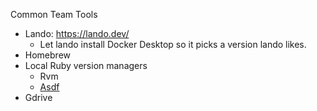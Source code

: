 Common Team Tools

* Lando: https://lando.dev/ 
    * Let lando install Docker Desktop so it picks a version lando likes. 
* Homebrew
* Local Ruby version managers
    * Rvm
    * [Asdf](https://asdf-vm.com/)
* Gdrive

